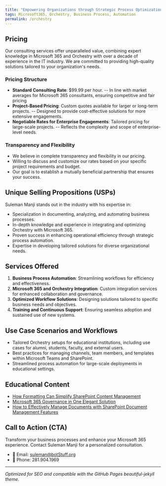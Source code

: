 ```yaml
---
title: "Empowering Organizations through Strategic Process Optimization in Microsoft 365 using Orchestry"
tags: Microsoft365, Orchestry, Business Process, Automation
permalink: /orchestry
---
```


## Pricing

Our consulting services offer unparalleled value, combining expert knowledge in Microsoft 365 and Orchestry with over a decade of experience in the IT industry. We are committed to providing high-quality solutions tailored to your organization's needs.

### Pricing Structure

- **Standard Consulting Rate**: $99.99 per hour.
-- In line with market averages for Microsoft 365 consultants, ensuring competitive and fair pricing
- **Project-Based Pricing**: Custom quotes available for larger or long-term projects.
-- Designed to provide cost-effective solutions for more extensive engagements.
- **Negotiable Rates for Enterprise Engagements**: Tailored pricing for large-scale projects.
-- Reflects the complexity and scope of enterprise-level needs.

### Transparency and Flexibility

- We believe in complete transparency and flexibility in our pricing.
- Willing to discuss and customize our rates based on your specific project requirements and budget.
- Our goal is to establish a mutually beneficial partnership that ensures your success.

## Unique Selling Propositions (USPs)

Suleman Manji stands out in the industry with his expertise in:

- Specialization in documenting, analyzing, and automating business processes.
- In-depth knowledge and experience in integrating and optimizing Orchestry with Microsoft 365.
- Proven success in enhancing operational efficiency through strategic process automation.
- Expertise in developing tailored solutions for diverse organizational needs.

## Services Offered

1. **Business Process Automation**: Streamlining workflows for efficiency and effectiveness.
2. **Microsoft 365 and Orchestry Integration**: Custom integration services for enhanced collaboration and governance.
3. **Optimized Workflow Solutions**: Designing solutions tailored to specific business needs and objectives.
4. **Training and Continuous Support**: Ensuring seamless adoption and sustained use of new systems.

## Use Case Scenarios and Workflows

- Tailored Orchestry setups for educational institutions, including use cases for alumni, students, faculty, and external users.
- Best practices for managing channels, team members, and templates within Microsoft Teams and SharePoint.
- Streamlined process automation for large-scale deployments in educational settings.

## Educational Content

- [How Formatting Can Simplify SharePoint Content Management](https://www.orchestry.com/insight/a-complete-guide-to-microsoft-list-and-library-formatting)
- [Microsoft 365 Governance in One Elegant Solution](https://www.orchestry.com/microsoft-365-governance)
- [How to Effectively Manage Documents with SharePoint Document Management Features](https://www.orchestry.com/insight/sharepoint-document-management-features)

## Call to Action (CTA)

Transform your business processes and enhance your Microsoft 365 experience. Contact Suleman Manji for a personalized consultation.

- 📧 Email: [suleman@botStuff.org](mailto:suleman@botStuff.org)
- 📱 Phone: 281.904.1969

---

*Optimized for SEO and compatible with the GitHub Pages beautiful-jekyll theme.*
